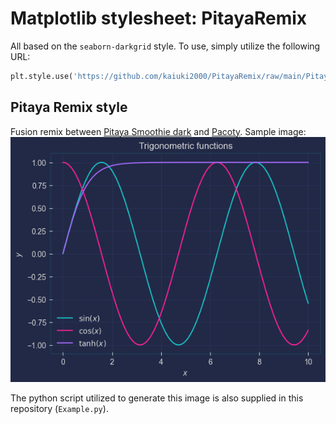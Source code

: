 # Matplotlib stylesheet: PitayaRemix
All based on the `seaborn-darkgrid` style. To use, simply utilize the following URL:
```python
plt.style.use('https://github.com/kaiuki2000/PitayaRemix/raw/main/PitayaRemix.mplstyle')
```
## Pitaya Remix style
Fusion remix between [Pitaya Smoothie dark](https://github.com/dhaitz/matplotlib-stylesheets/tree/master) and [Pacoty](https://github.com/dhaitz/matplotlib-stylesheets/tree/master).
Sample image:
![Sample_Image](./Sample_Image.png)

The python script utilized to generate this image is also supplied in this repository (`Example.py`).
